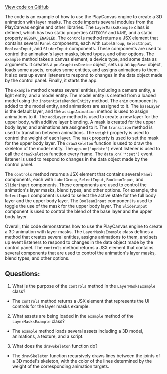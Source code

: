 [View code on GitHub](https://github.com/playcanvas/engine/examples/src/examples/animation/layer-masks.tsx)

The code is an example of how to use the PlayCanvas engine to create a 3D animation with layer masks. The code imports several modules from the PlayCanvas engine and other libraries. The `LayerMasksExample` class is defined, which has two static properties `CATEGORY` and `NAME`, and a static property `WEBGPU_ENABLED`. The `controls` method returns a JSX element that contains several `Panel` components, each with `LabelGroup`, `SelectInput`, `BooleanInput`, and `SliderInput` components. These components are used to control the animation's layer masks, blend types, and other options. The `example` method takes a canvas element, a device type, and some data as arguments. It creates a `pc.GraphicsDevice` object, sets up an `AppBase` object, loads some assets, creates some entities, and assigns animations to them. It also sets up event listeners to respond to changes in the data object made by the control panel. Finally, it starts the app.

The `example` method creates several entities, including a camera entity, a light entity, and a model entity. The model entity is created from a loaded model using the `instantiateRenderEntity` method. The `anim` component is added to the model entity, and animations are assigned to it. The `baseLayer` is the default layer, and the `assignAnimation` method is used to assign animations to it. The `addLayer` method is used to create a new layer for the upper body, with additive layer blending. A mask is created for the upper body layer, and animations are assigned to it. The `transition` method is used to transition between animations. The `weight` property is used to control the weight of each layer. The `mask` property is used to set the mask for the upper body layer. The `drawSkeleton` function is used to draw the skeleton of the model entity. The `app.on('update')` event listener is used to call the `drawSkeleton` function every frame. The `data.on('*:set')` event listener is used to respond to changes in the data object made by the control panel.

The `controls` method returns a JSX element that contains several `Panel` components, each with `LabelGroup`, `SelectInput`, `BooleanInput`, and `SliderInput` components. These components are used to control the animation's layer masks, blend types, and other options. For example, the `SelectInput` component is used to select the active state for the full body layer and the upper body layer. The `BooleanInput` component is used to toggle the use of the mask for the upper body layer. The `SliderInput` component is used to control the blend of the base layer and the upper body layer.

Overall, this code demonstrates how to use the PlayCanvas engine to create a 3D animation with layer masks. The `LayerMasksExample` class defines a method that creates several entities, assigns animations to them, and sets up event listeners to respond to changes in the data object made by the control panel. The `controls` method returns a JSX element that contains several components that are used to control the animation's layer masks, blend types, and other options.
## Questions: 
 1. What is the purpose of the `controls` method in the `LayerMasksExample` class?
- The `controls` method returns a JSX element that represents the UI controls for the layer masks example.
2. What assets are being loaded in the `example` method of the `LayerMasksExample` class?
- The `example` method loads several assets including a 3D model, animations, a texture, and a script.
3. What does the `drawSkeleton` function do?
- The `drawSkeleton` function recursively draws lines between the joints of a 3D model's skeleton, with the color of the lines determined by the weight of the corresponding animation targets.